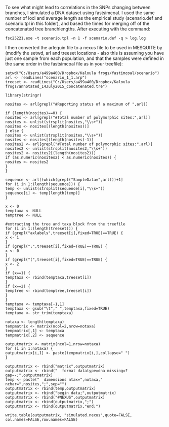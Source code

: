 To see what might lead to correlations in the SNPs changing between branches, I simulated a DNA dataset using fastsimcoal. I used the same number of loci and average length as the empirical study (scenario.def and scenario.tpl in this folder), and based the times for merging off of the concatenated tree branchlengths. After executing with the command:
```
fsc25221.exe -t scenario.tpl -n 1 -f scenario.def -q > log.log
```
I then converted the arlequin file to a nexus file to be used in MESQUITE by (modify the setwd, arl and treeset locations - also this is assuming you have just one sample from each population, and that the samples were defined in the same order in the fastsimcoal file as in your treefile):
```
setwd("C:/Users/a499a400/Dropbox/Kaloula frogs/fastimcoal/scenario")
arl <- readLines("scenario_1_1.arp")
treeset <- readLines("C:/Users/a499a400/Dropbox/Kaloula frogs/annotated_14July2015_concatenated.tre")

library(stringr)

nosites <- arl[grepl("#Reporting status of a maximum of ",arl)]

if (length(nosites)==0) {
nosites <- arl[grepl("#Total number of polymorphic sites:",arl)]
nosites <- unlist(strsplit(nosites,"\\s+"))
nosites <- nosites[(length(nosites))]
} else {
nosites <- unlist(strsplit(nosites,"\\s+"))
nosites <- nosites[(length(nosites)-1)]
nosites2 <- arl[grepl("#Total number of polymorphic sites:",arl)]
nosites2 <- unlist(strsplit(nosites2,"\\s+"))
nosites2 <- nosites2[(length(nosites2))]
if (as.numeric(nosites2) < as.numeric(nosites)) {
nosites <- nosites2
}
}

sequence <- arl[(which(grepl("SampleData=",arl)))+1]
for (i in 1:(length(sequence))) {
temp <- unlist(strsplit(sequence[i],"\\s+"))
sequence[i] <- temp[length(temp)]
}

x <- 0
temptaxa <- NULL
temptree <- NULL

#extracting the tree and taxa block from the treefile
for (i in 1:(length(treeset))) {
if (grepl("axlabels",treeset[i],fixed=TRUE)==TRUE) {
x <- 1
}
if (grepl(";",treeset[i],fixed=TRUE)==TRUE) {
x <- 0
}
if (grepl("(",treeset[i],fixed=TRUE)==TRUE) {
x <- 2
}
if (x==1) {
temptaxa <- rbind(temptaxa,treeset[i])
}
if (x==2) {
temptree <- rbind(temptree,treeset[i])
}
}
temptaxa <- temptaxa[-1,1]
temptaxa <- gsub("\t"," ",temptaxa,fixed=TRUE)
temptaxa <- str_trim(temptaxa)

notaxa <- length(temptaxa)
tempmatrix <- matrix(ncol=2,nrow=notaxa)
tempmatrix[,1] <- temptaxa
tempmatrix[,2] <- sequence

outputmatrix <- matrix(ncol=1,nrow=notaxa)
for (i in 1:notaxa) {
outputmatrix[i,1] <- paste(tempmatrix[i,],collapse=" ")
}

outputmatrix <- rbind("matrix",outputmatrix)
outputmatrix <- rbind("  format datatype=dna missing=? gap=-;",outputmatrix)
temp <- paste("  dimensions ntax=",notaxa," nchar=",nosites,";",sep="")
outputmatrix <- rbind(temp,outputmatrix)
outputmatrix <- rbind("begin data;",outputmatrix)
outputmatrix <- rbind("#NEXUS",outputmatrix)
outputmatrix <- rbind(outputmatrix,";")
outputmatrix <- rbind(outputmatrix,"end;")

write.table(outputmatrix, "simulated.nexus",quote=FALSE, col.names=FALSE,row.names=FALSE)
```
